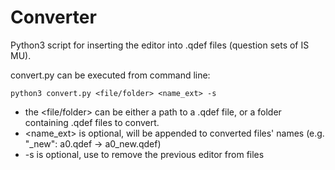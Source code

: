 # Converter

Python3 script for inserting the editor into .qdef files (question sets of IS MU).

convert.py can be executed from command line:
```
python3 convert.py <file/folder> <name_ext> -s
```

- the <file/folder> can be either a path to a .qdef file, or a folder containing .qdef files to convert.
- <name_ext> is optional, will be appended to converted files' names (e.g. "_new": a0.qdef -> a0_new.qdef)
- -s is optional, use to remove the previous editor from files